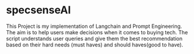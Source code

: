 # specsenseAI

This Project is my implementation of Langchain and Prompt Engineering. The aim is to help users make decisions when it comes to buying tech. The script understands user queries and give them the best recommendation based on their hard needs (must haves) and should haves(good to have).